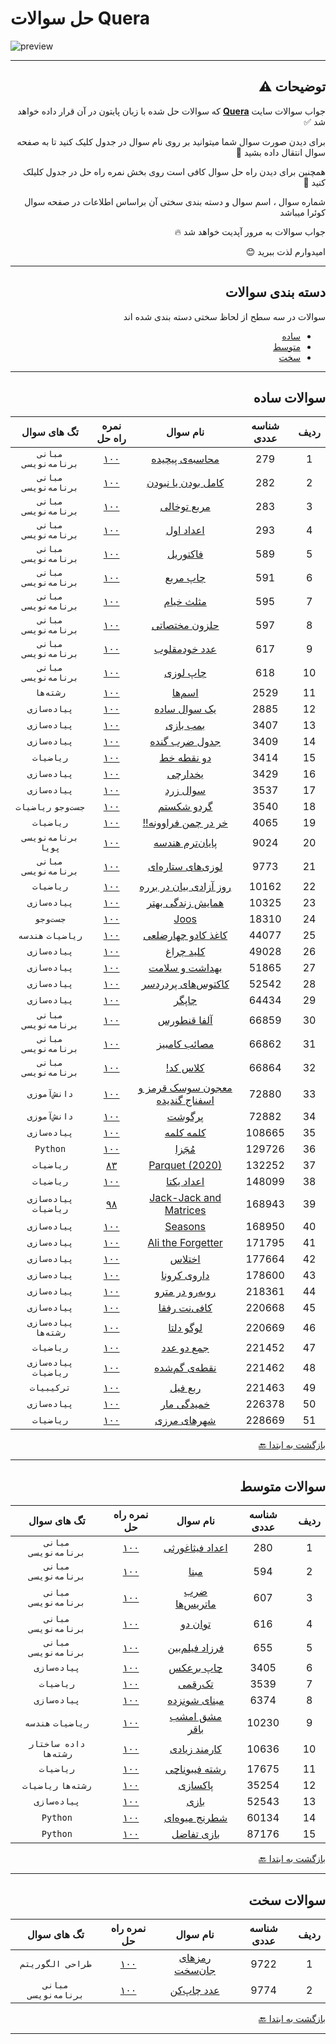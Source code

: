 # حل سوالات Quera
![preview](https://quera.org/static/react/assets/quera_logo-fa17772f.svg)
***
<div dir="rtl">
   
## توضیحات ⚠️

جواب سوالات سایت **[Quera](https://quera.org/dashboard)** که سوالات حل شده با زبان پایتون در آن قرار داده خواهد شد ✅

برای دیدن صورت سوال شما میتوانید بر روی نام سوال در جدول کلیک کنید تا به صفحه سوال انتقال داده بشید 📨

همچنین برای دیدن راه حل سوال کافی است روی بخش نمره راه حل در جدول کلیلک کنید 💯

شماره سوال ، اسم سوال و دسته بندی سختی آن براساس اطلاعات در صفحه سوال کوئرا میباشد 

جواب سوالات به مرور آپدیت خواهد شد 🔥

امیدوارم لذت ببرید 😊



***
## دسته بندی سوالات
سوالات در سه سطح از لحاظ سختی دسته بندی شده اند

* [ساده](#سوالات-ساده)
* [متوسط](#سوالات-متوسط)
* [سخت](#سوالات-سخت)

  
***

## سوالات ساده

ردیف | شناسه عددی | نام سوال | نمره راه حل | تگ های سوال
 :-: | :-: | :-: | :-: | :-:
1 | 279 | [محاسبه‌ی پیچیده](https://quera.org/problemset/279) | [۱۰۰](./Quera/Easy/279/) | `مبانی برنامه‌نویسی` |
2 | 282 | [کامل بودن یا نبودن](https://quera.org/problemset/282) | [۱۰۰](./Quera/Easy/282/) | `مبانی برنامه‌نویسی` |
3 | 283 | [مربع توخالی](https://quera.org/problemset/283) | [۱۰۰](./Quera/Easy/283/) | `مبانی برنامه‌نویسی` |
4 | 293 | [اعداد اول](https://quera.org/problemset/293) | [۱۰۰](./Quera/Easy/293/) | `مبانی برنامه‌نویسی` |
5 | 589 | [فاکتوریل](https://quera.org/problemset/589) | [۱۰۰](./Quera/Easy/589/) | `مبانی برنامه‌نویسی` |
6 | 591 | [چاپ مربع](https://quera.org/problemset/591) | [۱۰۰](./Quera/Easy/591/) | `مبانی برنامه‌نویسی` |
7 | 595 | [مثلث خیام](https://quera.org/problemset/595) | [۱۰۰](./Quera/Easy/595/) | `مبانی برنامه‌نویسی` |
8 | 597 | [حلزون مختصاتی](https://quera.org/problemset/597) | [۱۰۰](./Quera/Easy/597/) | `مبانی برنامه‌نویسی` |
9 | 617 | [عدد خودمقلوب](https://quera.org/problemset/617) | [۱۰۰](./Quera/Easy/617/) | `مبانی برنامه‌نویسی` |
10 | 618 | [چاپ لوزی](https://quera.org/problemset/618) | [۱۰۰](./Quera/Easy/618/) | `مبانی برنامه‌نویسی` |
11 | 2529 | [اسم‌ها](https://quera.org/problemset/2529) | [۱۰۰](./Quera/Easy/2529/) | `رشته‌ها` |
12 | 2885 | [یک سوال ساده](https://quera.org/problemset/2885) | [۱۰۰](./Quera/Easy/2885/) | `پیاده‌سازی` |
13 | 3407 | [بمب بازی](https://quera.org/problemset/3407) | [۱۰۰](./Quera/Easy/3407/) | `پیاده‌سازی` |
14 | 3409 | [جدول ضرب گنده](https://quera.org/problemset/3409) | [۱۰۰](./Quera/Easy/3409/) | `پیاده‌سازی` |
15 | 3414 | [دو نقطه خط](https://quera.org/problemset/3414) | [۱۰۰](./Quera/Easy/3414/) | `ریاضیات` |
16 | 3429 | [یخدارچی](https://quera.org/problemset/3429) | [۱۰۰](./Quera/Easy/3429/) | `پیاده‌سازی` |
17 | 3537 | [سوال زرد](https://quera.org/problemset/3537) | [۱۰۰](./Quera/Easy/3537/) | `پیاده‌سازی` |
18 | 3540 | [گردو شکستم](https://quera.org/problemset/3540) | [۱۰۰](./Quera/Easy/3540/) | `جست‌وجو` `ریاضیات` |
19 | 4065 | [خر در چمن فراوونه!!](https://quera.org/problemset/4065) | [۱۰۰](./Quera/Easy/4065/) | `ریاضیات` |
20 | 9024 | [پایان‌ترم هندسه](https://quera.org/problemset/9024) | [۱۰۰](./Quera/Easy/9024/) | `برنامه‌نویسی پویا` |
21 | 9773 | [لوزی‌های ستاره‌ای](https://quera.org/problemset/9773) | [۱۰۰](./Quera/Easy/9773/) | `مبانی برنامه‌نویسی` |
22 | 10162 | [روز آزادی بیان در برره](https://quera.org/problemset/10162) | [۱۰۰](./Quera/Easy/10162/) | `ریاضیات` |
23 | 10325 | [همایش زندگی بهتر](https://quera.org/problemset/10325) | [۱۰۰](./Quera/Easy/10325/) | `پیاده‌سازی` |
24 | 18310 | [Joos](https://quera.org/problemset/18310) | [۱۰۰](./Quera/Easy/18310/) | `جست‌وجو` |
25 | 44077 | [کاغذ کادو چهارضلعی](https://quera.org/problemset/44077) | [۱۰۰](./Quera/Easy/44077/) | `ریاضیات` `هندسه` |
26 | 49028 | [کلید چراغ](https://quera.org/problemset/49028) | [۱۰۰](./Quera/Easy/49028/) | `پیاده‌سازی` |
27 | 51865 | [بهداشت و سلامت](https://quera.org/problemset/51865) | [۱۰۰](./Quera/Easy/51865/) | `پیاده‌سازی` |
28 | 52542 | [کاکتوس‌های پردردسر](https://quera.org/problemset/52542) | [۱۰۰](./Quera/Easy/52542/) | `پیاده‌سازی` |
29 | 64434 | [چاپگر](https://quera.org/problemset/64434) | [۱۰۰](./Quera/Easy/64434/) | `پیاده‌سازی` |
30 | 66859 | [آلفا قنطورس](https://quera.org/problemset/66859) | [۱۰۰](./Quera/Easy/66859/) | `مبانی برنامه‌نویسی` |
31 | 66862 | [مصائب کامبیز](https://quera.org/problemset/66862) | [۱۰۰](./Quera/Easy/66862/) | `مبانی برنامه‌نویسی` |
32 | 66864 | [کلاس کد!](https://quera.org/problemset/66864) | [۱۰۰](./Quera/Easy/66864/) | `مبانی برنامه‌نویسی` |
33 | 72880 | [معجون سوسک قرمز و اسفناج گندیده](https://quera.org/problemset/72880/) | [۱۰۰](./Quera/Easy/72880/) | `دانش‌آموزی` |
34 | 72882 | [پرگوشت](https://quera.org/problemset/72882) | [۱۰۰](./Quera/Easy/72882/) | `دانش‌آموزی` |
35 | 108665 | [کلمه کلمه](https://quera.org/problemset/108665) | [۱۰۰](./Quera/Easy/108665/) | `پیاده‌سازی` |
36 | 129726 | [مُجَزا](https://quera.org/problemset/129726) | [۱۰۰](./Quera/Easy/129726/) | `Python` |
37 | 132252 | [Parquet (2020)](https://quera.org/problemset/132252) | [۸۳](./Quera/Easy/132252/) | `ریاضیات` |
38 | 148099 | [اعداد یکتا](https://quera.org/problemset/148099) | [۱۰۰](./Quera/Easy/148099/) | `ریاضیات` |
39 | 168943 | [Jack-Jack and Matrices](https://quera.org/problemset/168943) | [۹۸](./Quera/Easy/168943/) | `پیاده‌سازی` `ریاضیات` |
40 | 168950 | [Seasons](https://quera.org/problemset/168950) | [۱۰۰](./Quera/Easy/168950/) | `پیاده‌سازی` |
41 | 171795 | [Ali the Forgetter](https://quera.org/problemset/171795) | [۱۰۰](./Quera/Easy/171795/) | `پیاده‌سازی` |
42 | 177664 | [اختلاس](https://quera.org/problemset/177664) | [۱۰۰](./Quera/Easy/177664/) | `پیاده‌سازی` |
43 | 178600 | [داروی کرونا](https://quera.org/problemset/178600) | [۱۰۰](./Quera/Easy/178600/) | `پیاده‌سازی` |
44 | 218361 | [روبه‌رو در مترو](https://quera.org/problemset/218361) | [۱۰۰](./Quera/Easy/218361/) | `پیاده‌سازی` |
45 | 220668 | [کافی‌نت رفقا](https://quera.org/problemset/220668) | [۱۰۰](./Quera/Easy/220668/) | `پیاده‌سازی` |
46 | 220669 | [لوگو دلتا](https://quera.org/problemset/220669) | [۱۰۰](./Quera/Easy/220669/) | `پیاده‌سازی` `رشته‌ها` |
47 | 221452 | [جمع دو عدد](https://quera.org/problemset/221452) | [۱۰۰](./Quera/Easy/221452/) | `ریاضیات` |
48 | 221462 | [نقطه‌ی گم‌شده](https://quera.org/problemset/221462) | [۱۰۰](./Quera/Easy/221462/) | `پیاده‌سازی` `ریاضیات` |
49 | 221463 | [ربع فیل](https://quera.org/problemset/221463) | [۱۰۰](./Quera/Easy/221463/) | `ترکیبیات` |
50 | 226378 | [خمیدگی مار](https://quera.org/problemset/226378) | [۱۰۰](./Quera/Easy/226378/) | `پیاده‌سازی` |
51 | 228669 | [شهرهای مرزی](https://quera.org/problemset/228669) | [۱۰۰](./Quera/Easy/228669/) | `ریاضیات` |

[بازگشت به ابتدا :back:](#حل-سوالات-Quera)
***

## سوالات متوسط

ردیف | شناسه عددی | نام سوال | نمره راه حل | تگ های سوال
 :-: | :-: | :-: | :-: | :-:
1 | 280 | [اعداد فیثاغورثی](https://quera.org/problemset/280) | [۱۰۰](./Quera/Mid-level/280/) | `مبانی برنامه‌نویسی` |
2 | 594 | [مبنا](https://quera.org/problemset/594) | [۱۰۰](./Quera/Mid-level/594/) | `مبانی برنامه‌نویسی` |
3 | 607 | [ضرب ماتریس‌ها](https://quera.org/problemset/607) | [۱۰۰](./Quera/Mid-level/607/) | `مبانی برنامه‌نویسی` |
4 | 616 | [توان دو](https://quera.org/problemset/616) | [۱۰۰](./Quera/Mid-level/616/) | `مبانی برنامه‌نویسی` |
5 | 655 | [فرزاد فیلم‌بین](https://quera.org/problemset/655) | [۱۰۰](./Quera/Mid-level/655/) | `مبانی برنامه‌نویسی` |
6 | 3405 | [چاپ برعکس](https://quera.org/problemset/3405) | [۱۰۰](./Quera/Mid-level/3405/) | `پیاده‌سازی` |
7 | 3539 | [تک‌رقمی](https://quera.org/problemset/3539) | [۱۰۰](./Quera/Mid-level/3539/) | `ریاضیات` |
8 | 6374 | [مبنای شونزده](https://quera.org/problemset/6374) | [۱۰۰](./Quera/Mid-level/6374/) | `پیاده‌سازی` |
9 | 10230 | [مشق امشب باقر](https://quera.org/problemset/10230) | [۱۰۰](./Quera/Mid-level/10230/) | `ریاضیات` `هندسه` |
10 | 10636 | [کارمند زیادی](https://quera.org/problemset/10636) | [۱۰۰](./Quera/Mid-level/10636/) | `داده ساختار` `رشته‌ها` |
11 | 17675 | [رشته فیبوناچی](https://quera.org/problemset/17675) | [۱۰۰](./Quera/Mid-level/17675/) | `ریاضیات` |
12 | 35254 | [پاکسازی](https://quera.org/problemset/35254) | [۱۰۰](./Quera/Mid-level/35254/) | `رشته‌ها` `ریاضیات` |
13 | 52543 | [بازی](https://quera.org/problemset/52543) | [۱۰۰](./Quera/Mid-level/52543/) | `پیاده‌سازی` |
14 | 60134 | [شطرنج میوه‌ای](https://quera.org/problemset/60134) | [۱۰۰](./Quera/Mid-level/60134/) | `Python` |
15 | 87176 | [بازی تفاضل](https://quera.org/problemset/87176) | [۱۰۰](./Quera/Mid-level/87176/) | `Python` |

[بازگشت به ابتدا :back:](#حل-سوالات-Quera)
***

## سوالات سخت

ردیف | شناسه عددی | نام سوال | نمره راه حل | تگ های سوال
 :-: | :-: | :-: | :-: | :-:
1 | 9722 | [رمزهای جان‌سخت](https://quera.org/problemset/9722) | [۱۰۰](./Quera/Hard/9722/) | `طراحی الگوریتم` |
2 | 9774 | [عدد چاپ‌کن](https://quera.org/problemset/9774) | [۱۰۰](./Quera/Hard/9774/) | `مبانی برنامه‌نویسی` |

[بازگشت به ابتدا :back:](#حل-سوالات-Quera)
***

</div>
